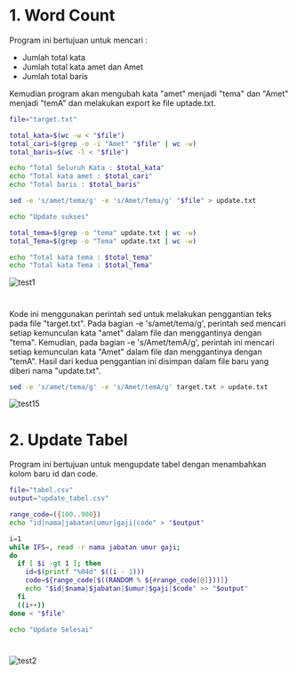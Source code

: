 # 1. Word Count
Program ini bertujuan untuk mencari :
- Jumlah total kata
- Jumlah total kata amet dan Amet
- Jumlah total baris

Kemudian program akan mengubah kata "amet" menjadi "tema" dan "Amet" menjadi "temA" dan melakukan export ke file uptade.txt.

```sh
file="target.txt"

total_kata=$(wc -w < "$file")
total_cari=$(grep -o -i "Amet" "$file" | wc -w)
total_baris=$(wc -l < "$file")

echo "Total Seluruh Kata : $total_kata"
echo "Total kata amet : $total_cari"
echo "Total baris : $total_baris"

sed -e 's/amet/tema/g' -e 's/Amet/Tema/g' "$file" > update.txt

echo "Update sukses"

total_tema=$(grep -o "tema" update.txt | wc -w)
total_Tema=$(grep -o "Tema" update.txt | wc -w)

echo "Total kata tema : $total_tema"
echo "Total kata Tema : $total_Tema"
```

![test1](https://iili.io/HylZENt.jpg)







#
Kode ini menggunakan perintah sed untuk melakukan penggantian teks pada file "target.txt". Pada bagian -e 's/amet/tema/g', perintah sed mencari setiap kemunculan kata "amet" dalam file dan menggantinya dengan "tema". Kemudian, pada bagian -e 's/Amet/temA/g', perintah ini mencari setiap kemunculan kata "Amet" dalam file dan menggantinya dengan "temA". Hasil dari kedua penggantian ini disimpan dalam file baru yang diberi nama "update.txt". 



```sh
sed -e 's/amet/tema/g' -e 's/Amet/temA/g' target.txt > update.txt
```





![test15](https://iili.io/HylQP9I.jpg)

#
# 2. Update Tabel
Program ini bertujuan untuk mengupdate tabel dengan menambahkan kolom baru id dan code. 

```sh
file="tabel.csv"
output="update_tabel.csv"

range_code=({100..900})
echo "id|nama|jabatan|umur|gaji|code" > "$output"

i=1
while IFS=, read -r nama jabatan umur gaji;
do
  if [ $i -gt 1 ]; then
    id=$(printf "%04d" $((i - 1)))
    code=${range_code[$((RANDOM % ${#range_code[@]}))]}
    echo "$id|$nama|$jabatan|$umur|$gaji|$code" >> "$output"
  fi
  ((i++))
done < "$file"

echo "Update Selesai"
```

#


![test2](https://iili.io/HylQ9hg.jpg)